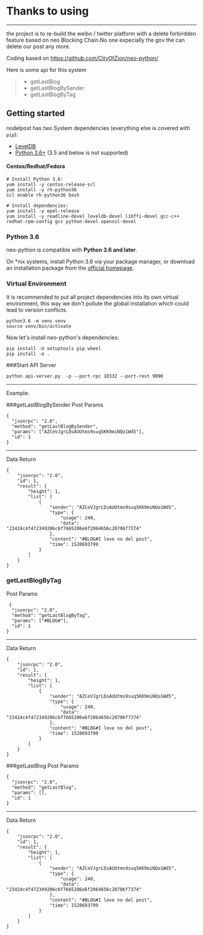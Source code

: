 # Thanks to using 

------

the project is to re-build the weibo / twitter platform with a delete forbirdden feature based on neo Blocking Chain.No one expecially the gov the can delete our post any more.


Coding based on 
https://github.com/CityOfZion/neo-python/


Here is some api for this system

> * getLastBlog
> * getLastBlogBySender
> * getLastBlogByTag

## Getting started

nodelpost has two System dependencies (everything else is covered with `pip`):

- [LevelDB](https://github.com/google/leveldb)
- [Python 3.6+](https://www.python.org/downloads/release/python-364/) (3.5 and below is not supported)

#### Centos/Redhat/Fedora

```
# Install Python 3.6:
yum install -y centos-release-scl
yum install -y rh-python36
scl enable rh-python36 bash

# Install dependencies:
yum install -y epel-release
yum install -y readline-devel leveldb-devel libffi-devel gcc-c++ redhat-rpm-config gcc python-devel openssl-devel
```


### Python 3.6

neo-python is compatible with **Python 3.6 and later**.

On *nix systems, install Python 3.6 via your package manager, or download an installation package
from the [official homepage](https://www.python.org/downloads/release/python-364/).

### Virtual Environment

It is recommended to put all project dependencies into its own virtual environment,
this way we don't pollute the global installation which could lead to version conflicts.

```
python3.6 -m venv venv
source venv/bin/activate
```

Now let's install neo-python's dependencies:

```
pip install -U setuptools pip wheel
pip install -e .
```


###Start API Server
```
python api-server.py  -p --port-rpc 10332 --port-rest 9090
```

-------------------


Example:

###getLastBlogBySender
Post Params
```
{
  "jsonrpc": "2.0",
  "method": "getLastBlogBySender",
  "params": ["AZCeVJgrLDsAUUtms9suq5KK9miNQo1Wd5"],
  "id": 1
}
```
----
Data Return
```
{
    "jsonrpc": "2.0",
    "id": 1,
    "result": {
        "height": 1,
        "list": [
            {
                "sender": "AZCeVJgrLDsAUUtms9suq5KK9miNQo1Wd5",
                "type": {
                    "usage": 240,
                    "data": "23424c4f472349206c6f7665206e6f2064656c20706f7374"
                },
                "content": "#BLOG#I love no del post",
                "time": 1520693799
            }
        ]
    }
}
```


### getLastBlogByTag
Post Params
```
 {
  "jsonrpc": "2.0",
  "method": "getLastBlogByTag",
  "params": ["#BLOG#"],
  "id": 1
}
```
------
Data Return
```
{
    "jsonrpc": "2.0",
    "id": 1,
    "result": {
        "height": 1,
        "list": [
            {
                "sender": "AZCeVJgrLDsAUUtms9suq5KK9miNQo1Wd5",
                "type": {
                    "usage": 240,
                    "data": "23424c4f472349206c6f7665206e6f2064656c20706f7374"
                },
                "content": "#BLOG#I love no del post",
                "time": 1520693799
            }
        ]
    }
}
```


###getLastBlog
Post Params
```
{
  "jsonrpc": "2.0",
  "method": "getLastBlog",
  "params": [],
  "id": 1
}
```
----
Data Return
```
{
    "jsonrpc": "2.0",
    "id": 1,
    "result": {
        "height": 1,
        "list": [
            {
                "sender": "AZCeVJgrLDsAUUtms9suq5KK9miNQo1Wd5",
                "type": {
                    "usage": 240,
                    "data": "23424c4f472349206c6f7665206e6f2064656c20706f7374"
                },
                "content": "#BLOG#I love no del post",
                "time": 1520693799
            }
        ]
    }
}




